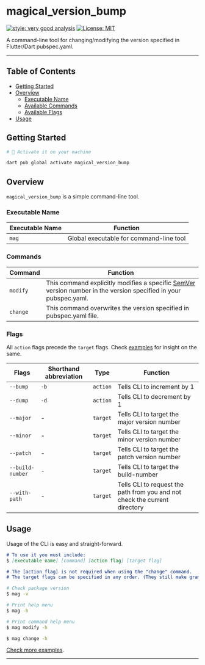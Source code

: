 # magical_version_bump

<!--![coverage][coverage_badge]-->
[![style: very good analysis][very_good_analysis_badge]][very_good_analysis_link]
[![License: MIT][license_badge]][license_link]

A command-line tool for changing/modifying the version specified in Flutter/Dart pubspec.yaml.

---

## Table of Contents
- [Getting Started](#getting-started)
- [Overview](#overview)
    - [Executable Name](#executable-name)
    - [Available Commands](#commands)
    - [Available Flags](#flags)
- [Usage](#usage)

## Getting Started

```sh
# 🎯 Activate it on your machine

dart pub global activate magical_version_bump
```

## Overview

`magical_version_bump` is a simple command-line tool.

### Executable Name

| Executable Name | Function                    |
|-----------------|-----------------------------|
| `mag`           | Global executable for command-line tool|

### Commands 

| Command  | Function |
|----------|----------|
| `modify` | This command explicitly modifies a specific [SemVer](https://semver.org/) version number in the version specified in your pubspec.yaml.|
| `change` | This command overwrites the version specified in pubspec.yaml file.|

### Flags

All `action` flags precede the `target` flags. Check [examples](/example/README.md) for insight on the same.

| Flags           | Shorthand abbreviation | Type        | Function |
|-----------------|------------------------|-------------|----------|
| `--bump`        | `-b`                   | `action`    | Tells CLI to increment by 1 |
| `--dump`        | `-d`                   | `action`    | Tells CLI to decrement by 1 |
| `--major`       | -                      | `target`    | Tells CLI to target the major version number |
| `--minor`       | -                      | `target`    | Tells CLI to target the minor version number |
| `--patch`       | -                      | `target`    | Tells CLI to target the patch version number |
| `--build-number`| -                      | `target`    | Tells CLI to target the build-number |
| `--with-path`   | -                      | `target`    | Tells CLI to request the path from you and not check the current directory |

## Usage

Usage of the CLI is easy and straight-forward.

```md
# To use it you must include:
$ [executable name] [command] [action flag] [target flag]

# The [action flag] is not required when using the "change" command.
# The target flags can be specified in any order. (They still make grammatical sense) ;)
```

```sh
# Check package version
$ mag -v

# Print help menu
$ mag -h

# Print command help menu
$ mag modify -h

$ mag change -h

```

[Check more examples](/example/README.md).

---

<!--[coverage_badge]: coverage_badge.svg-->
[license_badge]: https://img.shields.io/badge/license-MIT-blue.svg
[license_link]: https://opensource.org/licenses/MIT
[very_good_analysis_badge]: https://img.shields.io/badge/style-very_good_analysis-B22C89.svg
[very_good_analysis_link]: https://pub.dev/packages/very_good_analysis
[very_good_cli_link]: https://github.com/VeryGoodOpenSource/very_good_cli
